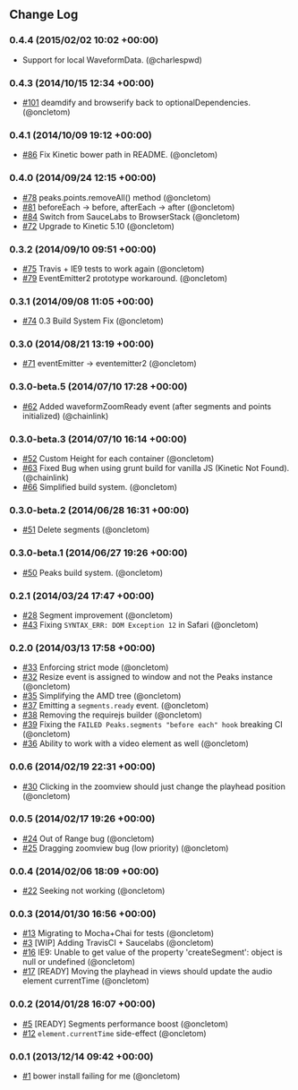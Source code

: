 ## Change Log

### 0.4.4 (2015/02/02 10:02 +00:00)
- Support for local WaveformData. (@charlespwd)

### 0.4.3 (2014/10/15 12:34 +00:00)
- [#101](https://github.com/bbcrd/peaks.js/pull/101) deamdify and browserify back to optionalDependencies. (@oncletom)

### 0.4.1 (2014/10/09 19:12 +00:00)
- [#86](https://github.com/bbcrd/peaks.js/pull/86) Fix Kinetic bower path in README. (@oncletom)

### 0.4.0 (2014/09/24 12:15 +00:00)
- [#78](https://github.com/bbcrd/peaks.js/pull/78) peaks.points.removeAll() method (@oncletom)
- [#81](https://github.com/bbcrd/peaks.js/pull/81) beforeEach -> before, afterEach -> after (@oncletom)
- [#84](https://github.com/bbcrd/peaks.js/pull/84) Switch from SauceLabs to BrowserStack (@oncletom)
- [#72](https://github.com/bbcrd/peaks.js/pull/72) Upgrade to Kinetic 5.10 (@oncletom)

### 0.3.2 (2014/09/10 09:51 +00:00)
- [#75](https://github.com/bbcrd/peaks.js/pull/75) Travis + IE9 tests to work again (@oncletom)
- [#79](https://github.com/bbcrd/peaks.js/pull/79) EventEmitter2 prototype workaround. (@oncletom)

### 0.3.1 (2014/09/08 11:05 +00:00)
- [#74](https://github.com/bbcrd/peaks.js/pull/74) 0.3 Build System Fix (@oncletom)

### 0.3.0 (2014/08/21 13:19 +00:00)
- [#71](https://github.com/bbcrd/peaks.js/pull/71) eventEmitter -> eventemitter2 (@oncletom)

### 0.3.0-beta.5 (2014/07/10 17:28 +00:00)
- [#62](https://github.com/bbcrd/peaks.js/pull/62) Added waveformZoomReady event (after segments and points initialized) (@chainlink)

### 0.3.0-beta.3 (2014/07/10 16:14 +00:00)
- [#52](https://github.com/bbcrd/peaks.js/pull/52) Custom Height for each container (@oncletom)
- [#63](https://github.com/bbcrd/peaks.js/pull/63) Fixed Bug when using grunt build for vanilla JS (Kinetic Not Found). (@chainlink)
- [#66](https://github.com/bbcrd/peaks.js/pull/66) Simplified build system. (@oncletom)

### 0.3.0-beta.2 (2014/06/28 16:31 +00:00)
- [#51](https://github.com/bbcrd/peaks.js/pull/51) Delete segments (@oncletom)

### 0.3.0-beta.1 (2014/06/27 19:26 +00:00)
- [#50](https://github.com/bbcrd/peaks.js/pull/50) Peaks build system. (@oncletom)

### 0.2.1 (2014/03/24 17:47 +00:00)
- [#28](https://github.com/bbcrd/peaks.js/pull/28) Segment improvement (@oncletom)
- [#43](https://github.com/bbcrd/peaks.js/pull/43) Fixing `SYNTAX_ERR: DOM Exception 12` in Safari (@oncletom)

### 0.2.0 (2014/03/13 17:58 +00:00)
- [#33](https://github.com/bbcrd/peaks.js/pull/33) Enforcing strict mode (@oncletom)
- [#32](https://github.com/bbcrd/peaks.js/pull/32) Resize event is assigned to window and not the Peaks instance (@oncletom)
- [#35](https://github.com/bbcrd/peaks.js/pull/35) Simplifying the AMD tree (@oncletom)
- [#37](https://github.com/bbcrd/peaks.js/pull/37) Emitting a `segments.ready` event. (@oncletom)
- [#38](https://github.com/bbcrd/peaks.js/pull/38) Removing the requirejs builder (@oncletom)
- [#39](https://github.com/bbcrd/peaks.js/pull/39) Fixing the `FAILED Peaks.segments "before each" hook` breaking CI (@oncletom)
- [#36](https://github.com/bbcrd/peaks.js/pull/36) Ability to work with a video element as well (@oncletom)

### 0.0.6 (2014/02/19 22:31 +00:00)
- [#30](https://github.com/bbcrd/peaks.js/pull/30) Clicking in the zoomview should just change the playhead position (@oncletom)

### 0.0.5 (2014/02/17 19:26 +00:00)
- [#24](https://github.com/bbcrd/peaks.js/pull/24) Out of Range bug (@oncletom)
- [#25](https://github.com/bbcrd/peaks.js/pull/25) Dragging zoomview bug (low priority) (@oncletom)

### 0.0.4 (2014/02/06 18:09 +00:00)
- [#22](https://github.com/bbcrd/peaks.js/pull/22) Seeking not working (@oncletom)

### 0.0.3 (2014/01/30 16:56 +00:00)
- [#13](https://github.com/bbcrd/peaks.js/pull/13) Migrating to Mocha+Chai for tests (@oncletom)
- [#3](https://github.com/bbcrd/peaks.js/pull/3) [WIP] Adding TravisCI + Saucelabs (@oncletom)
- [#16](https://github.com/bbcrd/peaks.js/pull/16) IE9: Unable to get value of the property 'createSegment': object is null or undefined (@oncletom)
- [#17](https://github.com/bbcrd/peaks.js/pull/17) [READY] Moving the playhead in views should update the audio element currentTime (@oncletom)

### 0.0.2 (2014/01/28 16:07 +00:00)
- [#5](https://github.com/bbcrd/peaks.js/pull/5) [READY] Segments performance boost (@oncletom)
- [#12](https://github.com/bbcrd/peaks.js/pull/12) `element.currentTime` side-effect (@oncletom)

### 0.0.1 (2013/12/14 09:42 +00:00)
- [#1](https://github.com/bbcrd/peaks.js/pull/1) bower install failing for me (@oncletom)
